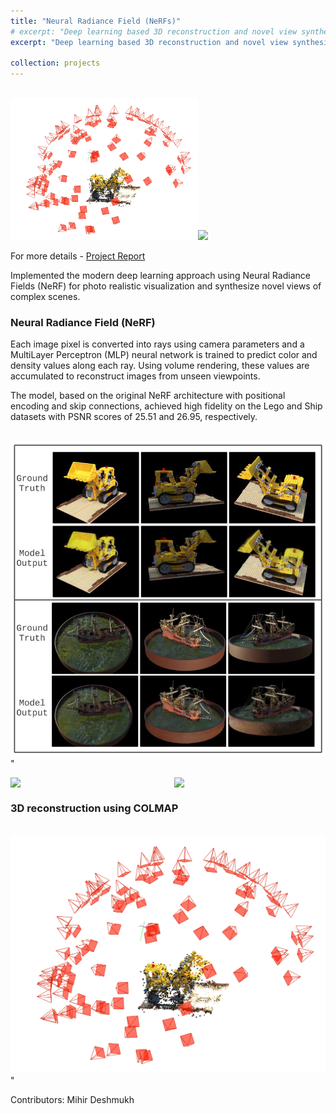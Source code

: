 ```yaml
---
title: "Neural Radiance Field (NeRFs)"
# excerpt: "Deep learning based 3D reconstruction and novel view synthesis.<br/><img src='/images/nerf/nerf.png' width='300'/>"
excerpt: "Deep learning based 3D reconstruction and novel view synthesis.<br/><br/><img src='/images/nerf/colmap.png' width='350'/><img src='/images/nerf/lego_indefinite_no_bgd.gif' width='350' />"

collection: projects
---
```


<!-- For more details - [Project Report](https://github.com/AshwinDisa/AshwinDisa.github.io/blob/master/files/sfm_report.pdf) -->

<br/><img src='/images/nerf/colmap.png' width='300'/><img src='/images/nerf/lego_indefinite_no_bgd.gif' width='300'/>

For more details - [Project Report](https://ashwindisa.github.io/files/sfm_report.pdf)

<!-- [Github](https://github.com/Mihir-Deshmukh/SfM_NeRF/tree/main) -->


Implemented the modern deep learning approach using Neural Radiance Fields (NeRF) for photo realistic visualization
and synthesize novel views of complex scenes.

### Neural Radiance Field (NeRF)

Each image pixel is converted into rays using camera parameters and a MultiLayer Perceptron (MLP) neural network is trained to predict color and density values along each ray. Using volume rendering, these values are accumulated to reconstruct images from unseen viewpoints. 

The model, based on the original NeRF architecture with positional encoding and skip connections, achieved high fidelity on the Lego and Ship datasets with PSNR scores of 25.51 and 26.95, respectively.

<br/><img src='/images/nerf1.png' width='600'/>"

<div style="display: flex; gap: 20px;">
  <img src="/images/nerf/lego_indefinite.gif" width="300" />
  <img src="/images/nerf/ship_indefinite.gif" width="300" />
</div>

### 3D reconstruction using COLMAP 

<br/><img src='/images/colmap.png' width='600'/>"

Contributors: Mihir Deshmukh
